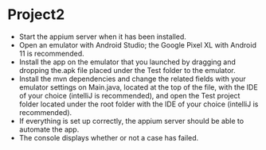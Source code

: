 # Project2
- Start the appium server when it has been installed.
- Open an emulator with Android Studio; the Google Pixel XL with Android 11 is recommended.
- Install the app on the emulator that you launched by dragging and dropping the.apk file placed under the Test folder to the emulator.
- Install the mvn dependencies and change the related fields with your emulator settings on Main.java, located at the top of the file, with the IDE of your choice (intelliJ is recommended), and open the Test project folder located under the root folder with the IDE of your choice (intelliJ is recommended).
- If everything is set up correctly, the appium server should be able to automate the app.
- The console displays whether or not a case has failed.
